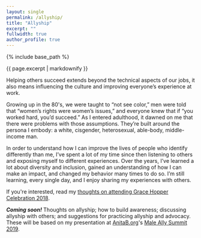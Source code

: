 ```yaml
---
layout: single
permalink: /allyship/
title: "Allyship"
excerpt: ""
fullwidth: true
author_profile: true
---
```


{% include base_path %}

{{ page.excerpt | markdownify }}

Helping others succeed extends beyond the technical aspects of our jobs, it also means
influencing the culture and improving everyone’s experience at work.

Growing up in the 80's, we were taught to “not see color,” men were told that
“women’s rights were women’s issues,” and everyone knew that if “you worked hard, you’d succeed.”
As I entered adulthood, it dawned on me that there were problems with those assumptions.
They’re built around the persona I embody: a white, cisgender, heterosexual, able-body,
middle-income man.

In order to understand how I can improve the lives of people who
identify differently than me, I’ve spent a lot of my time since then listening to others
and exposing myself to different experiences. Over the years, I’ve learned a lot about diversity
and inclusion, gained an understanding of how I can make an impact, and changed my behavior many
times to do so. I’m still learning, every single day, and I enjoy sharing my experiences with others.

If you're interested, read my [thoughts on attending Grace Hopper Celebration 2018](/words/gracehopper/).

**_Coming soon!_** Thoughts on allyship; how to build awareness; discussing allyship
with others; and suggestions for practicing allyship and advocacy. These will be based on my presentation
at [AnitaB.org](https://anitab.org/)'s [Male Ally Summit 2019](https://community.anitab.org/event/male-ally-summit-2019/).

